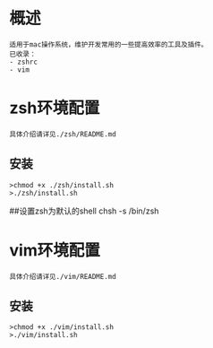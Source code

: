 # 概述
    适用于mac操作系统，维护开发常用的一些提高效率的工具及插件。
    已收录：
    - zshrc
    - vim
#  zsh环境配置  
    具体介绍请详见./zsh/README.md
## 安装
    >chmod +x ./zsh/install.sh
    >./zsh/install.sh
##设置zsh为默认的shell
chsh -s /bin/zsh

#  vim环境配置  
    具体介绍请详见./vim/README.md
## 安装
    >chmod +x ./vim/install.sh
    >./vim/install.sh

